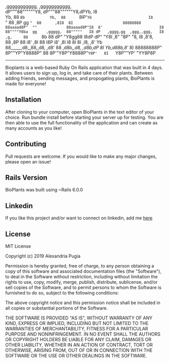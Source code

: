  ,ggggggggggg,              ,ggggggggggg,                                             
dP"""88""""""Y8,           dP"""88""""""Y8,dPYb,                         I8           
Yb,  88      `8b           Yb,  88      `8IP'`Yb                         I8           
 `"  88      ,8P gg         `"  88      ,8I8  8I                      88888888        
     88aaaad8P"  ""             88aaaad8P"I8  8'                         I8           
     88""""Y8ba  gg    ,ggggg,  88"""""   I8 dP   ,gggg,gg  ,ggg,,ggg,   I8    ,g,    
     88      `8b 88   dP"  "Y8gg88        I8dP   dP"  "Y8I ,8" "8P" "8,  I8   ,8'8,   
     88      ,8P 88  i8'    ,8I 88        I8P   i8'    ,8I I8   8I   8I ,I8, ,8'  Yb  
     88_____,d8_,88,,d8,   ,d8' 88       ,d8b,_,d8,   ,d8b,dP   8I   Yb,d88b,8'_   8) 
    88888888P" 8P""YP"Y8888P"   88       8P'"Y8P"Y8888P"`Y8P'   8I   `Y8P""YP' "YY8P8P

--------------------------------------------------------------------------------------

Bioplants is a web-based Ruby On Rails application that was built in 4 days. It allows users to sign up, log in, and take care of their plants. Between adding friends, sending messages, and propogating plants, BioPlants is made for everyone!

## Installation
After cloning to your computer, open BioPlants in the text editor of your choice.
Run bundle install before starting your server up for testing.
You are then able to use the full functionality of the application and can create as many accounts as you like!

## Contributing
Pull requests are welcome. If you would like to make any major changes, please open an issue!

## Rails Version
BioPlants was built using ~Rails 6.0.0

## Linkedin
If you like this project and/or want to connect on linkedin, add me [here](https://www.linkedin.com/in/alexandria-pugia/)

## License
MIT License

Copyright (c) 2019 Alexandria Pugia

Permission is hereby granted, free of charge, to any person obtaining a copy
of this software and associated documentation files (the "Software"), to deal
in the Software without restriction, including without limitation the rights
to use, copy, modify, merge, publish, distribute, sublicense, and/or sell
copies of the Software, and to permit persons to whom the Software is
furnished to do so, subject to the following conditions:

The above copyright notice and this permission notice shall be included in all
copies or substantial portions of the Software.

THE SOFTWARE IS PROVIDED "AS IS", WITHOUT WARRANTY OF ANY KIND, EXPRESS OR
IMPLIED, INCLUDING BUT NOT LIMITED TO THE WARRANTIES OF MERCHANTABILITY,
FITNESS FOR A PARTICULAR PURPOSE AND NONINFRINGEMENT. IN NO EVENT SHALL THE
AUTHORS OR COPYRIGHT HOLDERS BE LIABLE FOR ANY CLAIM, DAMAGES OR OTHER
LIABILITY, WHETHER IN AN ACTION OF CONTRACT, TORT OR OTHERWISE, ARISING FROM,
OUT OF OR IN CONNECTION WITH THE SOFTWARE OR THE USE OR OTHER DEALINGS IN THE
SOFTWARE.